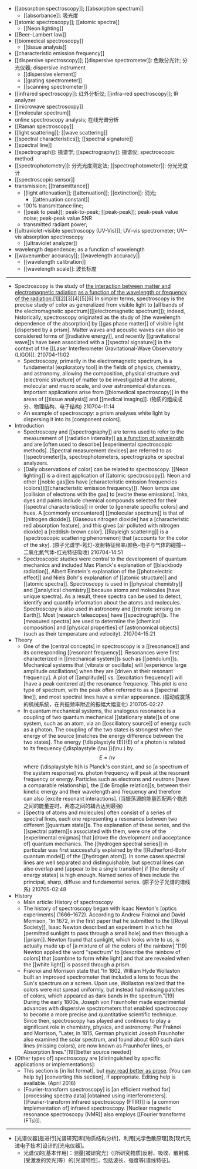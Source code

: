 - [[absorption spectroscopy]]; [[absorption spectrum]]
    - [[absorbance]]: 吸光度
- [[atomic spectroscopy]]; [[atomic spectra]]
    - [[Neon lighting]]
- [[Beer–Lambert law]]
- [[biomedical spectroscopy]]
    - [[tissue analysis]]
- [[characteristic emission frequency]]
- [[dispersive spectroscopy]]; [[dispersive spectrometer]]: 色散分光计; 分光仪器; dispersive instrument
    - [[dispersive element]]
    - [[grating spectrometer]]
    - [[scanning spectrometer]]
- [[infrared spectroscopy]]: 红外分析仪; [[infra-red spectroscopy]]; IR analyzer
- [[microwave spectroscopy]]
- [[molecular spectrum]]
- online spectroscopy analysis; 在线光谱分析 
- [[Raman spectroscopy]]
- [[light scattering]]; [[wave scattering]]
- [[spectral characteristics]]; [[spectral signature]]
- [[spectral line]]
- [[spectrograph]]: 摄谱学; [[spectrography]]: 摄谱仪; spectroscopic method
- [[spectrophotometry]]: 分光光度测定法; [[spectrophotometer]]: 分光光度计
- [[spectroscopic sensor]]
- transmission; [[transmittance]] 
    - [[light attenuation]]; [[attenuation]]; [[extinction]]: 消光; 
        - [[attenuation constant]]
    - 100% transmittance line; 
    - [[peak to peak]]; peak-to-peak; [[peak-peak]]; peak-peak value noise; peak-peak value SNR
    - transmitted radiant power; 
- [[ultraviolet-visible spectroscopy (UV-Vis)]]; UV–vis spectrometer; UV–vis absorption spectroscopy
    - [[ultraviolet analyzer]]
- wavelength dependence; as a function of wavelength
- [[wavenumber accuracy]]; [[wavelength accuracy]]
    - [[wavelength calibration]]
    - [[wavelength scale]]: 波长标度
- ---
- Spectroscopy is the study of [the interaction between matter and electromagnetic radiation](((-cguDKDJx))) [as a function of the wavelength or frequency of the radiation](((vRfAwVlfR))).[1][2][3][4][5][6] In simpler terms, spectroscopy is the precise study of color as generalized from visible light to [all bands of the electromagnetic spectrum]([[electromagnetic spectrum]]); indeed, historically, spectroscopy originated as the study of [the wavelength dependence of the absorption] by [[gas phase matter]] of visible light [dispersed by a prism]. Matter waves and acoustic waves can also be considered forms of [[radiative energy]], and recently [[gravitational wave]]s have been associated with a [[spectral signature]] in the context of the [[Laser Interferometer Gravitational-Wave Observatory (LIGO)]].
210704-11:02
    - Spectroscopy, primarily in the electromagnetic spectrum, is a fundamental [exploratory tool] in the fields of physics, chemistry, and astronomy, allowing the composition, physical structure and [electronic structure] of matter to be investigated at the atomic, molecular and macro scale, and over astronomical distances. Important applications arise from [[biomedical spectroscopy]] in the areas of [[tissue analysis]] and [[medical imaging]].
(物质的组成成分、物理结构、电子结构)
210704-11:14
    - An example of spectroscopy: a prism analyses white light by dispersing it into its [component colors].
- Introduction
    - Spectroscopy and [[spectrography]] are terms used to refer to the measurement of [[radiation intensity]] [as a function of wavelength](((vRfAwVlfR))) and are [often used to describe] [experimental spectroscopic methods]. [Spectral measurement devices] are referred to as [[spectrometer]]s, spectrophotometers, spectrographs or spectral analyzers.
    - [Daily observations of color] can be related to spectroscopy. [[Neon lighting]] is a direct application of [[atomic spectroscopy]]. Neon and other [[noble gas]]es have [characteristic emission frequencies (colors)]([[characteristic emission frequency]]). Neon lamps use [collision of electrons with the gas] to [excite these emissions]. Inks, dyes and paints include chemical compounds selected for their [[spectral characteristics]] in order to [generate specific colors] and hues. A [commonly encountered] [[molecular spectrum]] is that of [[nitrogen dioxide]]. [Gaseous nitrogen dioxide] has a [characteristic red absorption feature], and this gives [air polluted with nitrogen dioxide] a [reddish-brown color]. [[Rayleigh scattering]] is a [spectroscopic scattering phenomenon] that [accounts for the color of the sky].
(原子光谱学-氖灯-发射特征频率/颜色-电子与气体的碰撞--二氧化氮气体-红光特征吸收)
210704-14:51
    - Spectroscopic studies were central to the development of quantum mechanics and included Max Planck's explanation of [[blackbody radiation]], Albert Einstein's explanation of the [[photoelectric effect]] and Niels Bohr's explanation of [[atomic structure]] and [[atomic spectra]]. Spectroscopy is used in [[physical chemistry]] and [[analytical chemistry]] because atoms and molecules [have unique spectra]. As a result, these spectra can be used to detect, identify and quantify information about the atoms and molecules. Spectroscopy is also used in astronomy and [[remote sensing on Earth]]. Most [research telescopes] have [[spectrograph]]s. The [measured spectra] are used to determine the [chemical composition] and [physical properties] of [astronomical objects] (such as their temperature and velocity).
210704-15:21
- Theory
    - One of the [central concepts] in spectroscopy is a [[resonance]] and its corresponding [[resonant frequency]]. Resonances were first characterized in [[mechanical system]]s such as [[pendulum]]s. Mechanical systems that [vibrate or oscillate] will [experience large amplitude oscillations] when they are [driven at their resonant frequency]. A plot of [[amplitude]] vs. [[excitation frequency]] will [have a peak centered at] the resonance frequency. This plot is one type of spectrum, with the peak often referred to as a [[spectral line]], and most spectral lines have a similar appearance.
(振动或震荡的机械系统，在共振频率附近的振幅大幅变化)
210705-02:27
    - In quantum mechanical systems, the analogous resonance is a coupling of two quantum mechanical [[stationary state]]s of one system, such as an atom, via an [[oscillatory source]] of energy such as a photon. The coupling of the two states is strongest when the energy of the source [matches the energy difference between the two states]. The energy {\displaystyle (E)}(E) of a photon is related to its frequency {\displaystyle (\nu )}(\nu ) by $$E=h\nu$$ where {\displaystyle h}h is Planck's constant, and so [a spectrum of the system response] vs. photon frequency will peak at the resonant frequency or energy. Particles such as electrons and neutrons [have a comparable relationship], the [[de Broglie relation]]s, between their kinetic energy and their wavelength and frequency and therefore can also [excite resonant interactions].
(当振荡源的能量匹配两个稳态之间的能量差时，两态之间的耦合达到最强)
    - [Spectra of atoms and molecules] often consist of a series of spectral lines, each one representing a resonance between two different [[quantum state]]s. The explanation of these series, and the [[spectral pattern]]s associated with them, were one of the [experimental enigmas] that [drove the development and acceptance of] quantum mechanics. The [[hydrogen spectral series]] in particular was first successfully explained by the [[Rutherford-Bohr quantum model]] of the [[hydrogen atom]]. In some cases spectral lines are well separated and distinguishable, but spectral lines can also overlap and [appear to be a single transition] if [the density of energy states] is high enough. Named series of lines include the principal, sharp, diffuse and fundamental series.
(原子分子光谱的谱线系)
210705-02:48
- History
    - Main article: History of spectroscopy
    - The history of spectroscopy began with Isaac Newton's [optics experiments] (1666–1672). According to Andrew Fraknoi and David Morrison, "In 1672, in the first paper that he submitted to the [[Royal Society]], Isaac Newton described an experiment in which he [permitted sunlight to pass through a small hole] and then through a [[prism]]. Newton found that sunlight, which looks white to us, is actually made up of [a mixture of all the colors of the rainbow]."[19] Newton applied the word "spectrum" to [describe the rainbow of colors] that [combine to form white light] and that are revealed when the [[white light]] is passed through a prism.
    - Fraknoi and Morrison state that "In 1802, William Hyde Wollaston built an improved spectrometer that included a lens to focus the Sun's spectrum on a screen. Upon use, Wollaston realized that the colors were not spread uniformly, but instead had missing patches of colors, which appeared as dark bands in the spectrum."[19] During the early 1800s, Joseph von Fraunhofer made experimental advances with dispersive spectrometers that enabled spectroscopy to become a more precise and quantitative scientific technique. Since then, spectroscopy has played and continues to play a significant role in chemistry, physics, and astronomy. Per Fraknoi and Morrison, "Later, in 1815, German physicist Joseph Fraunhofer also examined the solar spectrum, and found about 600 such dark lines (missing colors), are now known as Fraunhofer lines, or Absorption lines."[19][better source needed]
- [Other types of] spectroscopy are [distinguished by specific applications or implementations]:
    - This section is [in list format], but [may read better as prose](https://en.wikipedia.org/wiki/MOS:PROSE). [You can help by] [converting this section], if appropriate. Editing help is available. (April 2016)
    - [Fourier-transform spectroscopy] is [an efficient method for] [processing spectra data] [obtained using interferometers]. [[Fourier-transform infrared spectroscopy (FTIR)]] is [a common implementation of] infrared spectroscopy. [Nuclear magnetic resonance spectroscopy (NMR)] also employs [[Fourier transforms (FTs)]].
- ---
- [光谱仪器]是进行[光谱研究]和[物质结构分析]，利用[光学色散原理]及[现代先进电子技术]设计的[光电仪器]。
    - 光谱仪的[基本作用]：测量[被研究光]（[所研究物质]反射、吸收、散射或[受激发的荧光]等）的[光谱特性]，包括波长、强度等[谱线特征]。
